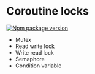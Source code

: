 # Coroutine locks

[![Npm package version](https://badgen.net/npm/v/@zimtsui/coroutine-locks)](https://www.npmjs.com/package/@zimtsui/coroutine-locks)

- Mutex
- Read write lock
- Write read lock
- Semaphore
- Condition variable
